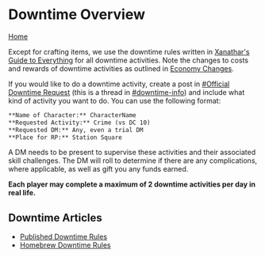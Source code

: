 # Downtime Overview
[Home](../11%20General/11.01%20Server%20Introduction.md)

Except for crafting items, we use the downtime rules written in [Xanathar's Guide to Everything](https://www.dndbeyond.com/sources/xgte/downtime-revisited#DowntimeActivities) for all downtime activities. Note the changes to costs and rewards of downtime activities as outlined in [Economy Changes](../15%20System%20Mechanics/15.05%20Economy%20Changes.md).

If you would like to do a downtime activity, create a post in [#Official Downtime Request](https://discord.com/channels/1003087059247964161/1045938342396706857) (this is a thread in [#downtime-info](https://discord.com/channels/1003087059247964161/1044654397013114930)) and include what kind of activity you want to do. You can use the following format:
```md
**Name of Character:** CharacterName
**Requested Activity:** Crime (vs DC 10)
**Requested DM:** Any, even a trial DM
**Place for RP:** Station Square
```

A DM needs to be present to supervise these activities and their associated skill challenges. The DM will roll to determine if there are any complications, where applicable, as well as gift you any funds earned. 

**Each player may complete a maximum of 2 downtime activities per day in real life.**

## Downtime Articles
- [Published Downtime Rules](13.02%20Published%20Downtime%20Rules.md)
- [Homebrew Downtime Rules](13.03%20Homebrew%20Downtime%20Rules.md)